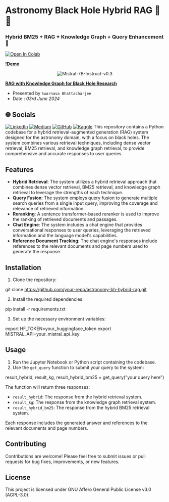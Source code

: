 # Astronomy Black Hole Hybrid RAG 💫🚀
### Hybrid BM25 + RAG + Knowledge Graph + Query Enhancement 🚀
[![Open In Colab](https://colab.research.google.com/assets/colab-badge.svg)](https://colab.research.google.com/drive/1zSwqQ7pJWBTLGS3cXnU4Per4lhyXRxUt?usp=sharing)

**[!Demo](https://huggingface.co/spaces/Swarnava/KGraphRAG_ChatBot)**

<p align="center">
  <img src="https://www.stardog.com/img/hiw/based-on-graph.gif?_cchid=e3e923b72d9d7382a58a565ad431ae46" alt="Mistral-7B-Instruct-v0.3">
</p>

**[RAG with Knowledge Graph for Black Hole Research](https://github.com/Iam-007Swarna/AiPlanet_FullStack_assignment)**
* Presented by `Swarnava Bhattacharjee` 
* Date : *03rd June 2024*

## 🌐 Socials
[![LinkedIn](https://img.shields.io/badge/LinkedIn-%230077B5.svg?logo=linkedin&logoColor=white)](https://linkedin.com/in/swarnavab) [![Medium](https://img.shields.io/badge/Medium-12100E?logo=medium&logoColor=white)](https://medium.com/@iamswarnava) [![GitHub](https://img.shields.io/badge/GitHub-100000?logo=github&logoColor=white)](https://github.com/Iam-007Swarna) [![Kaggle](https://img.shields.io/badge/Kaggle-20BEFF?logo=kaggle&logoColor=white)](https://www.kaggle.com/swarnava007)
This repository contains a Python codebase for a hybrid retrieval-augmented generation (RAG) system designed for the astronomy domain, with a focus on black holes. The system combines various retrieval techniques, including dense vector retrieval, BM25 retrieval, and knowledge graph retrieval, to provide comprehensive and accurate responses to user queries.

## Features

- **Hybrid Retrieval**: The system utilizes a hybrid retrieval approach that combines dense vector retrieval, BM25 retrieval, and knowledge graph retrieval to leverage the strengths of each technique.
- **Query Fusion**: The system employs query fusion to generate multiple search queries from a single input query, improving the coverage and relevance of retrieved information.
- **Reranking**: A sentence transformer-based reranker is used to improve the ranking of retrieved documents and passages.
- **Chat Engine**: The system includes a chat engine that provides conversational responses to user queries, leveraging the retrieved information and the language model's capabilities.
- **Reference Document Tracking**: The chat engine's responses include references to the relevant documents and page numbers used to generate the response.

## Installation

1. Clone the repository:


git clone https://github.com/your-repo/astronomy-bh-hybrid-rag.git


2. Install the required dependencies:


pip install -r requirements.txt


3. Set up the necessary environment variables:


export HF_TOKEN=your_huggingface_token
export MISTRAL_API=your_mistral_api_key


## Usage

1. Run the Jupyter Notebook or Python script containing the codebase.
2. Use the `get_query` function to submit your query to the system:


result_hybrid, result_kg, result_hybrid_bm25 = get_query("your query here")


The function will return three responses:
- `result_hybrid`: The response from the hybrid retrieval system.
- `result_kg`: The response from the knowledge graph retrieval system.
- `result_hybrid_bm25`: The response from the hybrid BM25 retrieval system.

Each response includes the generated answer and references to the relevant documents and page numbers.

## Contributing

Contributions are welcome! Please feel free to submit issues or pull requests for bug fixes, improvements, or new features.

## License

This project is licensed under GNU Affero General Public License v3.0 (AGPL-3.0).
